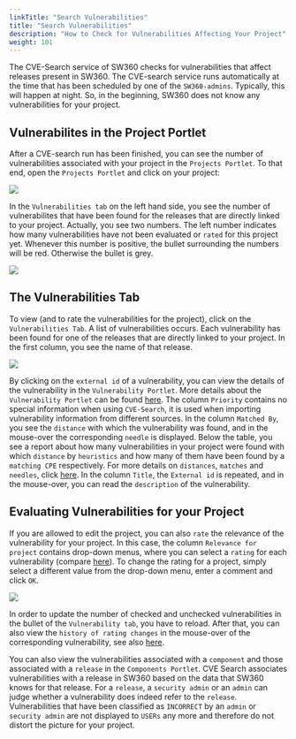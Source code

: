 ```yaml
---
linkTitle: "Search Vulnerabilities"
title: "Search Vulnerabilities"
description: "How to Check for Vulnerabilities Affecting Your Project"
weight: 101
---
```




The CVE-Search service of SW360 checks for vulnerabilities that affect releases present in SW360. 
The CVE-search service runs automatically at the time that has been scheduled by one of the `SW360-admins`.
Typically, this will happen at night. So, in the beginning, SW360 does not know any vulnerabilities for your project.

## Vulnerabilites in the Project Portlet

After a CVE-search run has been finished, you can see the number of vulnerabilities associated with your project in the `Projects Portlet`.
To that end, open the `Projects Portlet` and click on your project:

![](./images/UCVulnerabilitiesProject/01_SelectProject.png)

In the `Vulnerabilities tab` on the left hand side, you see the number of vulnerabilites that have been found for the releases that are directly linked 
to your project. Actually, you see two numbers. The left number indicates how many vulnerabilities have not been evaluated or `rated` for this project yet.
Whenever this number is positive, the bullet surrounding the numbers will be red. Otherwise the bullet is grey.
 
![](./images/UCVulnerabilitiesProject/02_NumberOfVulnerabilities.png)

## The Vulnerabilities Tab
To view (and to rate the vulnerabilities for the project), click on the `Vulnerabilities Tab`. A list of vulnerabilities occurs. Each vulnerability has been found
 for one of the releases that are directly linked to your project. In the first column, you see the name of that release.

![](./images/UCVulnerabilitiesProject/03_VulnerabilityListProject.png)

By clicking on the `external id` of a vulnerability, you can view the details of the vulnerability in the `Vulnerability Portlet`. 
More details about the `Vulnerability Portlet` can be found [here](https://github.com/eclipse/sw360/wiki/Doc-Vulnerability-Management#the-vulnerability-portlet).
The column `Priority` contains no special information when using `CVE-Search`, it is used when importing vulnerability information from different sources.
In the column `Matched By`, you see the `distance` with which the vulnerability was found, and in the mouse-over the corresponding `needle` is displayed. 
Below the table, you see a report about how many vulnerabilities in your project were found with which `distance` by `heuristics` and how many of them have been found by a `matching CPE` respectively.
For more details on `distances`, `matches` and `needles`, click [here](https://github.com/eclipse/sw360/wiki/Doc-Vulnerability-Management#heuristics). 
In the column `Title`, the `External id` is repeated, and in the mouse-over, you can read the `description` of the vulnerability.

## Evaluating Vulnerabilities for your Project
If you are allowed to edit the project, you can also `rate` the relevance of the vulnerability for your project. In this case, the column `Relevance for project` contains
drop-down menus, where you can select a `rating` for each vulnerability (compare [here](https://github.com/eclipse/sw360/wiki/Doc-Vulnerability-Management#vulnerability-rating-for-projects)). 
To change the rating for a project, simply select a different value from the drop-down menu, enter a comment and click `OK`. 

![](./images/UCVulnerabilitiesProject/04_ChangeRating.png)

In order to update the number of checked and unchecked vulnerabilities in the bullet of the `Vulnerability tab`, you have to reload. 
After that, you can also view the `history of rating changes` in the mouse-over of the corresponding vulnerability, 
see also [here](https://github.com/eclipse/sw360/wiki/Doc-Vulnerability-Management#change-history-for-vulnerability-ratings-and-verifications). 
 
You can also view the vulnerabilities associated with a `component` and those associated with a `release` in the `Components Portlet`. 
CVE Search associates vulnerabilities with a release in SW360 based on the data that SW360 knows for that release. 
For a `release`, a `security admin` or an `admin` can judge whether a vulnerability does indeed refer to the `release`. 
Vulnerabilities that have been classified as `INCORRECT` by an `admin` or `security admin` are not displayed to `USERs` any more and therefore do not distort the picture for your project.




 

